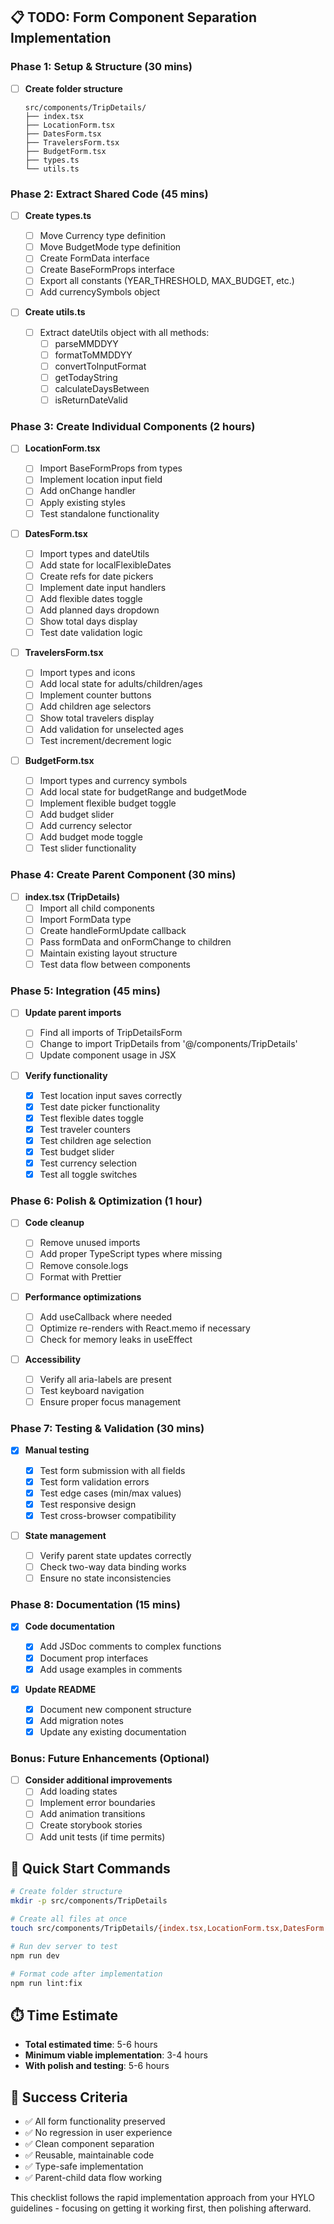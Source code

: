 ## 📋 TODO: Form Component Separation Implementation

### Phase 1: Setup & Structure (30 mins)

- [ ] **Create folder structure**
  ```
  src/components/TripDetails/
  ├── index.tsx
  ├── LocationForm.tsx
  ├── DatesForm.tsx
  ├── TravelersForm.tsx
  ├── BudgetForm.tsx
  ├── types.ts
  └── utils.ts
  ```

### Phase 2: Extract Shared Code (45 mins)

- [ ] **Create types.ts**

  - [ ] Move Currency type definition
  - [ ] Move BudgetMode type definition
  - [ ] Create FormData interface
  - [ ] Create BaseFormProps interface
  - [ ] Export all constants (YEAR_THRESHOLD, MAX_BUDGET, etc.)
  - [ ] Add currencySymbols object

- [ ] **Create utils.ts**
  - [ ] Extract dateUtils object with all methods:
    - [ ] parseMMDDYY
    - [ ] formatToMMDDYY
    - [ ] convertToInputFormat
    - [ ] getTodayString
    - [ ] calculateDaysBetween
    - [ ] isReturnDateValid

### Phase 3: Create Individual Components (2 hours)

- [ ] **LocationForm.tsx**

  - [ ] Import BaseFormProps from types
  - [ ] Implement location input field
  - [ ] Add onChange handler
  - [ ] Apply existing styles
  - [ ] Test standalone functionality

- [ ] **DatesForm.tsx**

  - [ ] Import types and dateUtils
  - [ ] Add state for localFlexibleDates
  - [ ] Create refs for date pickers
  - [ ] Implement date input handlers
  - [ ] Add flexible dates toggle
  - [ ] Add planned days dropdown
  - [ ] Show total days display
  - [ ] Test date validation logic

- [ ] **TravelersForm.tsx**

  - [ ] Import types and icons
  - [ ] Add local state for adults/children/ages
  - [ ] Implement counter buttons
  - [ ] Add children age selectors
  - [ ] Show total travelers display
  - [ ] Add validation for unselected ages
  - [ ] Test increment/decrement logic

- [ ] **BudgetForm.tsx**
  - [ ] Import types and currency symbols
  - [ ] Add local state for budgetRange and budgetMode
  - [ ] Implement flexible budget toggle
  - [ ] Add budget slider
  - [ ] Add currency selector
  - [ ] Add budget mode toggle
  - [ ] Test slider functionality

### Phase 4: Create Parent Component (30 mins)

- [ ] **index.tsx (TripDetails)**
  - [ ] Import all child components
  - [ ] Import FormData type
  - [ ] Create handleFormUpdate callback
  - [ ] Pass formData and onFormChange to children
  - [ ] Maintain existing layout structure
  - [ ] Test data flow between components

### Phase 5: Integration (45 mins)

- [ ] **Update parent imports**

  - [ ] Find all imports of TripDetailsForm
  - [ ] Change to import TripDetails from '@/components/TripDetails'
  - [ ] Update component usage in JSX

- [ ] **Verify functionality**
  - [x] Test location input saves correctly
  - [x] Test date picker functionality
  - [x] Test flexible dates toggle
  - [x] Test traveler counters
  - [x] Test children age selection
  - [x] Test budget slider
  - [x] Test currency selection
  - [x] Test all toggle switches

### Phase 6: Polish & Optimization (1 hour)

- [ ] **Code cleanup**

  - [ ] Remove unused imports
  - [ ] Add proper TypeScript types where missing
  - [ ] Remove console.logs
  - [ ] Format with Prettier

- [ ] **Performance optimizations**

  - [ ] Add useCallback where needed
  - [ ] Optimize re-renders with React.memo if necessary
  - [ ] Check for memory leaks in useEffect

- [ ] **Accessibility**
  - [ ] Verify all aria-labels are present
  - [ ] Test keyboard navigation
  - [ ] Ensure proper focus management

### Phase 7: Testing & Validation (30 mins)

- [x] **Manual testing**

  - [x] Test form submission with all fields
  - [x] Test form validation errors
  - [x] Test edge cases (min/max values)
  - [x] Test responsive design
  - [x] Test cross-browser compatibility

- [ ] **State management**
  - [ ] Verify parent state updates correctly
  - [ ] Check two-way data binding works
  - [ ] Ensure no state inconsistencies

### Phase 8: Documentation (15 mins)

- [x] **Code documentation**

  - [x] Add JSDoc comments to complex functions
  - [x] Document prop interfaces
  - [x] Add usage examples in comments

- [x] **Update README**
  - [x] Document new component structure
  - [x] Add migration notes
  - [x] Update any existing documentation

### Bonus: Future Enhancements (Optional)

- [ ] **Consider additional improvements**
  - [ ] Add loading states
  - [ ] Implement error boundaries
  - [ ] Add animation transitions
  - [ ] Create storybook stories
  - [ ] Add unit tests (if time permits)

## 🚀 Quick Start Commands

```bash
# Create folder structure
mkdir -p src/components/TripDetails

# Create all files at once
touch src/components/TripDetails/{index.tsx,LocationForm.tsx,DatesForm.tsx,TravelersForm.tsx,BudgetForm.tsx,types.ts,utils.ts}

# Run dev server to test
npm run dev

# Format code after implementation
npm run lint:fix
```

## ⏱️ Time Estimate

- **Total estimated time**: 5-6 hours
- **Minimum viable implementation**: 3-4 hours
- **With polish and testing**: 5-6 hours

## 🎯 Success Criteria

- ✅ All form functionality preserved
- ✅ No regression in user experience
- ✅ Clean component separation
- ✅ Reusable, maintainable code
- ✅ Type-safe implementation
- ✅ Parent-child data flow working

This checklist follows the rapid implementation approach from your HYLO guidelines - focusing on getting it working first, then polishing afterward.

